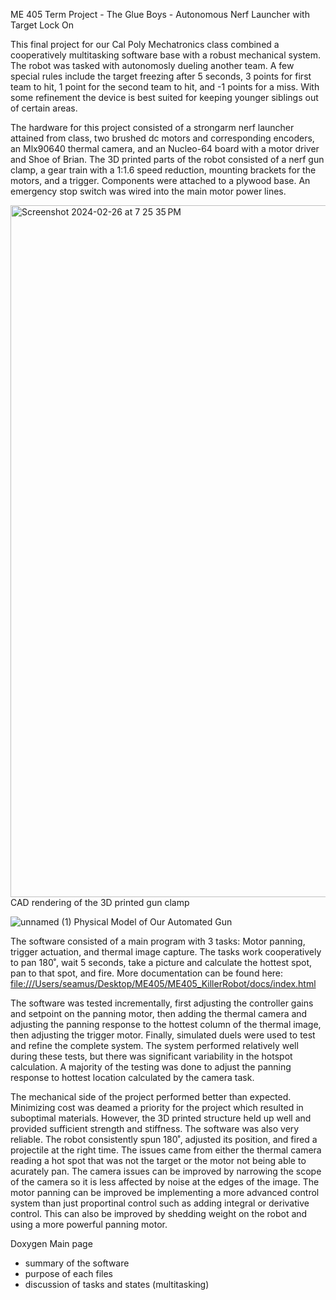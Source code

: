 ME 405 Term Project - The Glue Boys -
Autonomous Nerf Launcher with Target Lock On

This final project for our Cal Poly Mechatronics class combined a cooperatively multitasking software base with 
a robust mechanical system. The robot was tasked with autonomosly dueling another team. A few special rules include 
the target freezing after 5 seconds, 3 points for first team to hit, 1 point for the second team to hit, and -1 points
for a miss. With some refinement the device is best suited for keeping younger siblings out of certain areas. 

The hardware for this project consisted of a strongarm nerf launcher attained from class, two brushed dc motors and 
corresponding encoders, an Mlx90640 thermal camera, and an Nucleo-64 board with a motor driver and Shoe of Brian.
The 3D printed parts of the robot consisted of a nerf gun clamp, a gear train with a 1:1.6 speed reduction, mounting 
brackets for the motors, and a trigger. Components were attached to a plywood base. An emergency stop switch was wired
into the main motor power lines. 

<img width="1107" alt="Screenshot 2024-02-26 at 7 25 35 PM" src="https://github.com/seamuswr/Killer_Robot/assets/108034107/896ef53d-fcdc-4a2a-aefe-6c54da7810a9">
CAD rendering of the 3D printed gun clamp

![unnamed (1)](https://github.com/seamuswr/Killer_Robot/assets/156267590/15f614eb-af48-45fa-b36b-1ccd79d0eb13)
Physical Model of Our Automated Gun

The software consisted of a main program with 3 tasks: Motor panning, trigger actuation, and thermal image capture. The tasks 
work cooperatively to pan 180˚, wait 5 seconds, take a picture and calculate the hottest spot, pan to that spot, and fire.
More documentation can be found here: [file:///Users/seamus/Desktop/ME405/ME405_KillerRobot/docs/index.html](https://seamuswr.github.io/Killer_Robot/)


The software was tested incrementally, first adjusting the controller gains and setpoint on the panning motor, then adding 
the thermal camera and adjusting the panning response to the hottest column of the thermal image, then adjusting the trigger
motor. Finally, simulated duels were used to test and refine the complete system. The system performed relatively well during 
these tests, but there was significant variability in the hotspot calculation. A majority of the testing was done to 
adjust the panning response to hottest location calculated by the camera task. 

The mechanical side of the project performed better than expected. Minimizing cost was deamed a priority for the project
which resulted in suboptimal materials. However, the 3D printed structure held up well and provided sufficient strength 
and stiffness. The software was also very reliable. The robot consistently spun 180˚, adjusted its position, and fired a 
projectile at the right time. The issues came from either the thermal camera reading a hot spot that was not the target or 
the motor not being able to acurately pan. The camera issues can be improved by narrowing the scope of the camera so 
it is less affected by noise at the edges of the image. The motor panning can be improved be implementing a more 
advanced control system than just proportinal control such as adding integral or derivative control. This can also be 
improved by shedding weight on the robot and using a more powerful panning motor.



Doxygen Main page

- summary of the software
- purpose of each files
- discussion of tasks and states  (multitasking)
